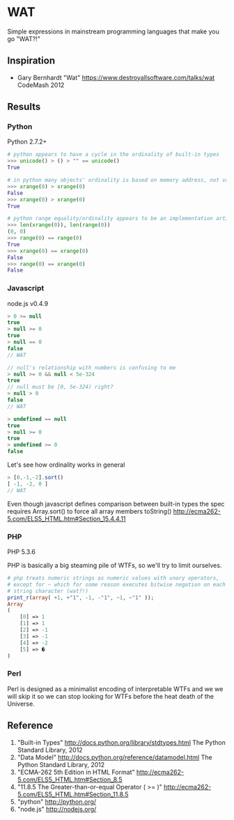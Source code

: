 # WAT

Simple expressions in mainstream programming languages that make you go "WAT?!"

## Inspiration
* Gary Bernhardt "Wat" https://www.destroyallsoftware.com/talks/wat CodeMash 2012 

## Results

### Python
Python 2.7.2+

```python
# python appears to have a cycle in the ordinality of built-in types
>>> unicode() > () > "" == unicode()
True
```

```python
# in python many objects' ordinality is based on memory address, not value
>>> xrange(0) > xrange(0)
False
>>> xrange(0) > xrange(0)
True
```

```python
# python range equality/ordinality appears to be an implementation artifact
>>> len(xrange(0)), len(range(0))
(0, 0)
>>> range(0) == range(0)
True
>>> xrange(0) == xrange(0)
False
>>> range(0) == xrange(0)
False
```

### Javascript
node.js v0.4.9

```javascript
> 0 >= null
true
> null >= 0
true
> null == 0
false
// WAT
```

```javascript
// null's relationship with numbers is confusing to me
> null >= 0 && null < 5e-324
true
// null must be [0, 5e-324) right?
> null > 0
false
// WAT
```

```javascript
> undefined == null
true
> null >= 0
true
> undefined >= 0
false
```

Let's see how ordinality works in general
```javascript
> [0,-1,-2].sort()
[ -1, -2, 0 ]
// WAT
```
Even though javascript defines comparison between built-in types the spec
requires Array.sort() to force all array members toString()
http://ecma262-5.com/ELS5_HTML.htm#Section_15.4.4.11

### PHP
PHP 5.3.6

PHP is basically a big steaming pile of WTFs, so we'll try to limit ourselves.

```php
# php treats numeric strings as numeric values with unary operators,
# except for ~ which for some reason executes bitwise negation on each
# string character (wat?!)
print_r(array( +1, +"1", -1, -"1", ~1, ~"1" ));
Array
(
    [0] => 1
    [1] => 1
    [2] => -1
    [3] => -1
    [4] => -2
    [5] => �
)
```

### Perl

Perl is designed as a minimalist encoding of interpretable WTFs and we we will
skip it so we can stop looking for WTFs before the heat death of the Universe.

## Reference
1. "Built-in Types" http://docs.python.org/library/stdtypes.html The Python Standard Library, 2012
2. "Data Model" http://docs.python.org/reference/datamodel.html The Python Standard Library, 2012
3. "ECMA-262 5th Edition in HTML Format" http://ecma262-5.com/ELS5_HTML.htm#Section_8.5
4. "11.8.5 The Greater-than-or-equal Operator ( >= )" http://ecma262-5.com/ELS5_HTML.htm#Section_11.8.5
5. "python" http://python.org/
6. "node.js" http://nodejs.org/

